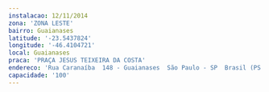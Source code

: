 ```yaml
---
instalacao: 12/11/2014
zona: 'ZONA LESTE'
bairro: Guaianases
latitude: '-23.5437824'
longitude: '-46.4104721'
local: Guaianases
praca: 'PRAÇA JESUS TEIXEIRA DA COSTA'
endereco: 'Rua Caranaíba  148 - Guaianases  São Paulo - SP  Brasil (PS: a praça na verdade são vários espaços públicos entre essas ruas)'
capacidade: '100'
---
```

